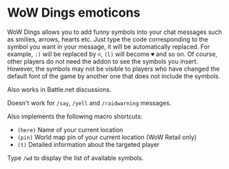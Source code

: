 WoW Dings emoticons
===================

WoW Dings allows you to add funny symbols into your chat messages such as smilies, arrows, hearts etc. Just type the code corresponding to the symbol you want in your message, it will be automatically replaced. For example, `:)` will be replaced by `☺`, `(l)` will become `♥` and so on. Of course, other players do not need the addon to see the symbols you insert. However, the symbols may not be visible to players who have changed the default font of the game by another one that does not include the symbols.

Also works in Battle.net discussions.

Doesn't work for `/say`, `/yell` and `/raidwarning` messages.

Also implements the following macro shortcuts:
* `(here)` Name of your current location
* `(pin)` World map pin of your current location (WoW Retail only)
* `(t)` Detailed information about the targeted player

Type `/wd` to display the list of available symbols.